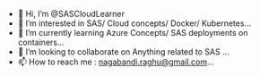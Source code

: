 - 👋 Hi, I’m @SASCloudLearner
- 👀 I’m interested in SAS/ Cloud concepts/ Docker/ Kubernetes...
- 🌱 I’m currently learning Azure Concepts/ SAS deployments on containers...
- 💞️ I’m looking to collaborate on Anything related to SAS ...
- 📫 How to reach me : nagabandi.raghu@gmail.com...

<!---
SASCloudLearner/SASCloudLearner is a ✨ special ✨ repository because its `README.md` (this file) appears on your GitHub profile.
You can click the Preview link to take a look at your changes.
--->
